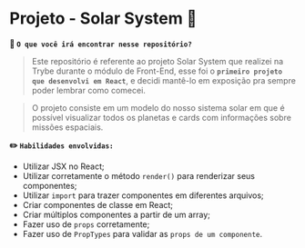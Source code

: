 # Projeto - Solar System :rocket:

<strong>:telescope: `O que você irá encontrar nesse repositório?`</strong>
> Este repositório é referente ao projeto Solar System que realizei na Trybe durante o módulo de Front-End, esse foi o <strong>`primeiro projeto que desenvolvi em React`</strong>, e decidi mantê-lo em exposição pra sempre poder lembrar como comecei.

> O projeto consiste em um modelo do nosso sistema solar em que é possível visualizar todos os planetas e cards com informações sobre missões espaciais.

<strong>:pencil2: `Habilidades envolvidas:`</strong>
  * Utilizar JSX no React;
  * Utilizar corretamente o método `render()` para renderizar seus componentes;
  * Utilizar `import` para trazer componentes em diferentes arquivos;
  * Criar componentes de classe em React;
  * Criar múltiplos componentes a partir de um array;
  * Fazer uso de `props` corretamente;
  * Fazer uso de `PropTypes` para validar as `props de um componente`.

<!--
<details><summary></summary></details>
<strong></strong>

<strong>:pencil2: `O que você encontrará nesse projeto:`</strong>
> Um modelo do sistema solar em que é possível visualizar todos os planetas do nosso sistema solar e cards com informações sobre missões espaciais.
:speech_balloon: 
-->
